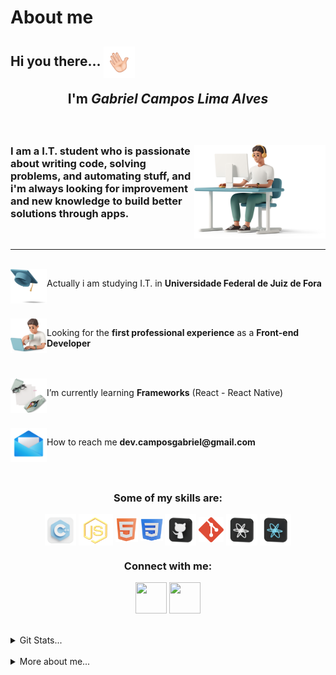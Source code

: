#   About me

<h2 align="left">Hi you there... <img align="center" width="50px" height="50px" src="./plus/hello.gif" alt=""><br><p align="center">I'm <i>Gabriel Campos Lima Alves</i></p></h2>

<br>
<div>
<img width="210px" height="150px" align="right" src="./plus/me.png" alt="">

<h3 align="left" > I am a I.T. student who is passionate about writing code, solving problems, and automating stuff, and i'm always looking for improvement and new knowledge to build better solutions through apps.</h3>
</div>
<br>
<hr>

<br>
<img align="left" src="./plus/yy.png" alt="" width="58px" height="55px"> <p>Actually i am studying I.T. in <b>Universidade Federal de Juiz de Fora</b></p>
<br>
<br>
<img align="left" src="./plus/zz.png" alt="" width="58px" height="55px"><p>Looking for the <b>first professional experience</b> as a <b>Front-end Developer</b></p>
<br>
<br>
<img align="left" src="./plus\a.png" alt="" width="58px" height="55px">
<p>I’m currently learning <b>Frameworks</b> (React - React Native)</p>
<br>
<br>
<img align="left" src="./plus\b.png" alt="" width="58px" height="55px">
<p> How to reach me <b>dev.camposgabriel@gmail.com</b></p>
<br>
<br>

<div align="center">
<h3> Some of my skills are: </h3>
<img align="center" src="./plus\Languages\cpp.png" alt="" width="50px" height="50px">
<img align="center" src="./plus\Languages\jss.png" alt="" width="55px" height="50px">
<img align="center" src="./plus\Languages\html.png" alt="" width="36px" height="40px">
<img align="center" src="./plus\Languages\css.png" alt="" width="36px" height="36px">
<img align="center" src="./plus\Languages\git.png" alt="" width="50px" height="50px">
<img align="center" src="./plus\Languages\gitg.png" alt="" width="40px" height="40px">
<img align="center" src="./plus\Languages\react.png" alt="" width="50px" height="50px">
<img align="center" src="./plus\Languages\reactN.png" alt="" width="50px" height="50px">

</div>

<div align="center">
<h3>Connect with me: </h3>
<a align="center" href="https://instagram.com/dev.camposg" target="_blank"><img align="center" src="./plus\ig.png" alt="" width="50px" height="50px"></a>
<a align="center" href="https://www.linkedin.com/in/gabriel-campos-lima-alves-947554249/" target="_blank"><img align="center" src="./plus\in.png" alt="" width="50px" height="50px"></a>
</div>

<br>

<br>

<details>
  <summary>Git Stats...</summary>
<br> 
<div align="center">
  <a href="https://github.com/duribeiro">
    <img height="150em" src="https://github-readme-stats.vercel.app/api?username=duribeiro&count_private=true&include_all_commits=true&show_icons=true&theme=dark&hide_border=false&show_owner=true"/>
    <img height="150em" src="https://github-readme-stats.vercel.app/api/top-langs/?username=duribeiro&theme=dark&hide_border=false&&layout=compact"/>
  </a>
</div>
</details>

<br>
 
<div align="left">
<details>
  <summary>More about me...</summary>
  <p><h4>Fun facts: </h4> 
  <h5>I also produce <a href="https://www.youtube.com/channel/UCg8K-3VphWMQ4NsOvlYjF9g" target="_blank" > songs </a></h5> 
  </p>
</details>